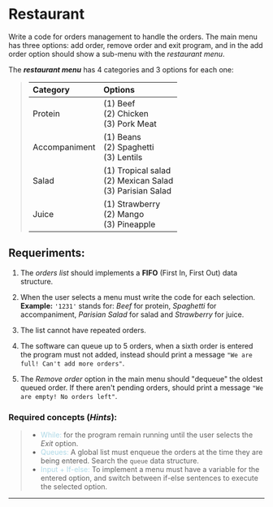 # <b>Restaurant</b>

Write a code for orders management to handle the orders. The main menu has three options: add order, remove order and exit program, and in the add order option should show a sub-menu with the _restaurant menu_.

The ___restaurant menu___ has 4 categories and 3 options for each one:
> | Category | Options |
> |:---------|:--------|
> | Protein | (1) Beef<br> (2) Chicken<br>(3) Pork Meat |
> | Accompaniment | (1) Beans<br> (2) Spaghetti<br>(3) Lentils |
> | Salad | (1) Tropical salad<br> (2) Mexican Salad<br>(3) Parisian Salad |
> | Juice | (1) Strawberry<br> (2) Mango<br>(3) Pineapple |

## <b>Requeriments:</b>

1. The _orders list_ should implements a __FIFO__ (First In, First Out) data structure.

2. When the user selects a menu must write the code for each selection. <b>Example:</b> ```'1231'``` stands for: _Beef_ for protein, _Spaghetti_ for accompaniment, _Parisian Salad_ for salad and _Strawberry_ for juice.

3. The list cannot have repeated orders.

4. The software can queue up to 5 orders, when a sixth order is entered the program must not added, instead should print a message ```"We are full! Can't add more orders"```.

5. The _Remove order_ option in the main menu should "dequeue" the oldest queued order. If there aren't pending orders, should print a message ```"We are empty! No orders left"```.

### <b>Required concepts (_Hints_):</b>

> - <span style="color:lightblue">While:</span> for the program remain running until the user selects the _Exit_ option.
> - <span style="color:lightblue">Queues:</span> A global list must enqueue the orders at the time they are being entered. Search the ```queue``` data structure.
> - <span style="color:lightblue">Input + If-else:</span> To implement a menu must have a variable for the entered option, and switch between if-else sentences to execute the selected option.

---